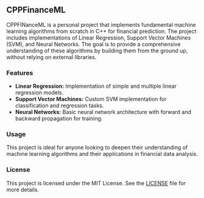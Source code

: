 ## CPPFinanceML

CPPFINanceML is a personal project that implements fundamental machine learning algorithms from scratch in C++ for financial prediction. The project includes implementations of Linear Regression, Support Vector Machines (SVM), and Neural Networks. The goal is to provide a comprehensive understanding of these algorithms by building them from the ground up, without relying on external libraries.

### Features
- **Linear Regression:** Implementation of simple and multiple linear regression models.
- **Support Vector Machines:** Custom SVM implementation for classification and regression tasks.
- **Neural Networks:** Basic neural network architecture with forward and backward propagation for training.

### Usage
This project is ideal for anyone looking to deepen their understanding of machine learning algorithms and their applications in financial data analysis.

### License
This project is licensed under the MIT License. See the [LICENSE](LICENSE) file for more details.
